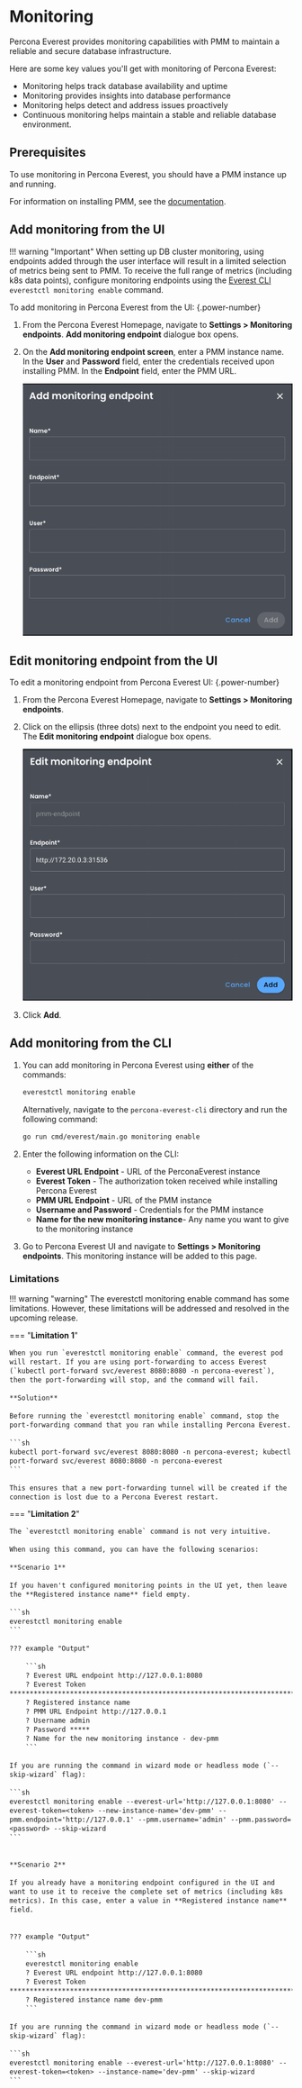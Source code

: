 # Monitoring

Percona Everest provides monitoring capabilities with PMM to maintain a reliable and secure database infrastructure.

Here are some key values you'll get with monitoring of Percona Everest:

- Monitoring helps track database availability and uptime
- Monitoring provides insights into database performance
- Monitoring helps detect and address issues proactively
- Continuous monitoring helps maintain a stable and reliable database environment.


## Prerequisites

To use monitoring in Percona Everest, you should have a PMM instance up and running.

For information on installing PMM, see the [documentation](https://docs.percona.com/percona-monitoring-and-management/setting-up/index.html).

## Add monitoring from the UI

!!! warning "Important"
    When setting up DB cluster monitoring, using endpoints added through the user interface will result in a limited selection of metrics being sent to PMM. To receive the full range of metrics (including k8s data points), configure monitoring endpoints using the [Everest CLI](../install/installEverestCLI.md) `everestctl monitoring enable` command.

To add monitoring in Percona Everest from the UI:
{.power-number}

1. From the Percona Everest Homepage, navigate to **Settings > Monitoring endpoints**. **Add monitoring endpoint** dialogue box opens.

2. On the **Add monitoring endpoint screen**, enter a PMM instance name. In the **User** and **Password** field, enter the credentials received upon installing PMM. In the **Endpoint** field, enter the PMM URL.

    ![!image](../images/everest_add_endpoint.png)


## Edit monitoring endpoint from the UI

To edit a monitoring endpoint from Percona Everest UI:
{.power-number}

1. From the Percona Everest Homepage, navigate to **Settings > Monitoring endpoints**.

2. Click on the ellipsis (three dots) next to the endpoint you need to edit. The **Edit monitoring endpoint** dialogue box opens.

    ![!image](../images/everest_endpoint_edit.png)

3. Click **Add**.


## Add monitoring from the CLI


1. You can add monitoring in Percona Everest using **either** of the commands:

    ```sh
    everestctl monitoring enable
    ```

    Alternatively, navigate to the `percona-everest-cli` directory and run the following command:

    ```sh
    go run cmd/everest/main.go monitoring enable
    ```

2. Enter the following information on the CLI:

    - **Everest URL Endpoint** - URL of the PerconaEverest instance
    - **Everest Token** - The authorization token received while installing Percona Everest
    - **PMM URL Endpoint** - URL of the PMM instance
    - **Username and Password** - Credentials for the PMM instance
    - **Name for the new monitoring instance**- Any name you want to give to the monitoring instance
    
3. Go to Percona Everest UI and navigate to **Settings > Monitoring endpoints**. This monitoring instance will be added to this page.



### Limitations

!!! warning "warning"
    The everestctl monitoring enable command has some limitations. However, these limitations will be addressed and resolved in the upcoming release.



=== "**Limitation 1**"

    When you run `everestctl monitoring enable` command, the everest pod will restart. If you are using port-forwarding to access Everest (`kubectl port-forward svc/everest 8080:8080 -n percona-everest`), then the port-forwarding will stop, and the command will fail.
    
    **Solution**

    Before running the `everestctl monitoring enable` command, stop the port-forwarding command that you ran while installing Percona Everest.

    ```sh
    kubectl port-forward svc/everest 8080:8080 -n percona-everest; kubectl port-forward svc/everest 8080:8080 -n percona-everest 
    ```
    
    This ensures that a new port-forwarding tunnel will be created if the connection is lost due to a Percona Everest restart.


=== "**Limitation 2**"

    The `everestctl monitoring enable` command is not very intuitive. 
    
    When using this command, you can have the following scenarios:

    **Scenario 1**

    If you haven't configured monitoring points in the UI yet, then leave the **Registered instance name** field empty.

    ```sh
    everestctl monitoring enable
    ```
    
    ??? example "Output"

        ```sh
        ? Everest URL endpoint http://127.0.0.1:8080
        ? Everest Token ********************************************************************************************************************************
        ? Registered instance name
        ? PMM URL Endpoint http://127.0.0.1
        ? Username admin
        ? Password *****
        ? Name for the new monitoring instance - dev-pmm
        ```
   
    If you are running the command in wizard mode or headless mode (`--skip-wizard` flag):

    ```sh
    everestctl monitoring enable --everest-url='http://127.0.0.1:8080' --everest-token=<token> --new-instance-name='dev-pmm' --pmm.endpoint='http://127.0.0.1' --pmm.username='admin' --pmm.password=<password> --skip-wizard
    ```


    **Scenario 2**
    
    If you already have a monitoring endpoint configured in the UI and want to use it to receive the complete set of metrics (including k8s metrics). In this case, enter a value in **Registered instance name** field.


    ??? example "Output"

        ```sh
        everestctl monitoring enable
        ? Everest URL endpoint http://127.0.0.1:8080
        ? Everest Token ********************************************************************************************************************************
        ? Registered instance name dev-pmm
        ```

    If you are running the command in wizard mode or headless mode (`--skip-wizard` flag):

    ```sh
    everestctl monitoring enable --everest-url='http://127.0.0.1:8080' --everest-token=<token> --instance-name='dev-pmm' --skip-wizard
    ```








 


